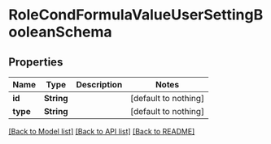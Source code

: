 # RoleCondFormulaValueUserSettingBooleanSchema


## Properties
Name | Type | Description | Notes
------------ | ------------- | ------------- | -------------
**id** | **String** |  | [default to nothing]
**type** | **String** |  | [default to nothing]


[[Back to Model list]](../README.md#models) [[Back to API list]](../README.md#api-endpoints) [[Back to README]](../README.md)


